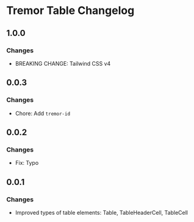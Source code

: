 # Tremor Table Changelog

## 1.0.0

### Changes

- BREAKING CHANGE: Tailwind CSS v4

## 0.0.3

### Changes

- Chore: Add `tremor-id`

## 0.0.2

### Changes

- Fix: Typo

## 0.0.1

### Changes

- Improved types of table elements: Table, TableHeaderCell, TableCell
